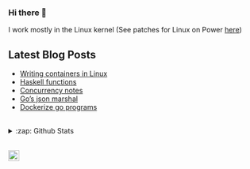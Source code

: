 ### Hi there 👋

I work mostly in the Linux kernel (See patches for Linux on Power
[here](https://patchwork.ozlabs.org/project/linuxppc-dev/list/?series=&submitter=71831&state=3&q=&archive=both))

## Latest Blog Posts
<!-- BLOG-POST-LIST:START -->
- [Writing containers in Linux](http://fossix.org/snippets/Cointainers/)
- [Haskell functions](http://fossix.org/blogs/haskool/)
- [Concurrency notes](http://fossix.org/blogs/golang-concurrency/)
- [Go’s json marshal](http://fossix.org/snippets/go-json-marhsal-empty-slice/)
- [Dockerize go programs](http://fossix.org/snippets/golang-docker/)
<!-- BLOG-POST-LIST:END -->

<br />

<details>
<summary>:zap: Github Stats</summary>

<img align="left" alt="Santosh's Github Stats" src="https://github-readme-stats.codestackr.vercel.app/api?username=santoshs&show_icons=true&hide_border=true" />

</details>

<br />

[<img align="left" alt="santoshs | LinkedIn" width="22px"
src="https://cdn.jsdelivr.net/npm/simple-icons@v3/icons/linkedin.svg"/>][linkedin]

[linkedin]: https://www.linkedin.com/in/santoshsivaraj/
